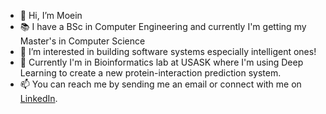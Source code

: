 - 👋 Hi, I’m Moein
- :books: I have a BSc in Computer Engineering and currently I'm getting my Master's in Computer Science
- 👀 I’m interested in building software systems especially intelligent ones!
- 🌱 Currently I'm in Bioinformatics lab at USASK where I'm using Deep Learning to create a new protein-interaction prediction system.
- 📫 You can reach me by sending me an email or connect with me on [LinkedIn](https://www.linkedin.com/in/moein-hasani/).

<!---
Moeinh77/Moeinh77 is a ✨ special ✨ repository because its `README.md` (this file) appears on your GitHub profile.
You can click the Preview link to take a look at your changes.
--->
